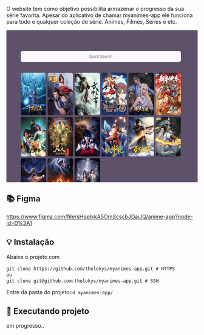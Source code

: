 O website tem como objetivo possibilita armazenar o progresso da sua série favorita. Apesar do aplicativo de chamar myanimes-app ele funciona para todo e qualquer coleção de série. Animes, Filmes, Séries e etc.

<p align="center">
  <img align="center" src=".github/assets/home.PNG" height="400px" />
</p>

## :books: Figma
https://www.figma.com/file/sHgplkkA5OmScscbJDaiJQ/anime-app?node-id=0%3A1

## :bulb: Instalação

Abaixe o projeto com

```shell
git clone https://github.com/thelokys/myanimes-app.git # HTTPS
ou
git clone git@github.com:thelokys/myanimes-app.git # SSH
```

Entre da pasta do projeto`cd myanimes-app/`

## :rocket: Executando projeto

em progresso..
